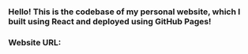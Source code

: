 ### Hello! This is the codebase of my personal website, which I built using React and deployed using GitHub Pages!
### Website URL: 
